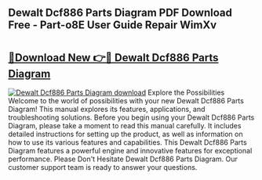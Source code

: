 ## Dewalt Dcf886 Parts Diagram PDF Download Free - Part-o8E User Guide Repair WimXv

# <h2><a href="http://dflo9o.blite.top/?on=Dewalt+Dcf886+Parts+Diagram">🔗Download New 👉🔴 Dewalt Dcf886 Parts Diagram</a></h2>

[![Dewalt Dcf886 Parts Diagram download](https://i.imgur.com/lujVjoI.png)](http://dflo9o.blite.top/?on=Dewalt+Dcf886+Parts+Diagram)
Explore the Possibilities Welcome to the world of possibilities with your new Dewalt Dcf886 Parts Diagram! This manual explores its features, applications, and troubleshooting solutions. Before you begin using your Dewalt Dcf886 Parts Diagram, please take a moment to read this manual carefully. It includes detailed instructions for setting up the product, as well as information on how to use its various features and capabilities. This Dewalt Dcf886 Parts Diagram features a powerful engine and innovative features for exceptional performance. Please Don't Hesitate Dewalt Dcf886 Parts Diagram. Our customer support team is ready to answer your questions.
